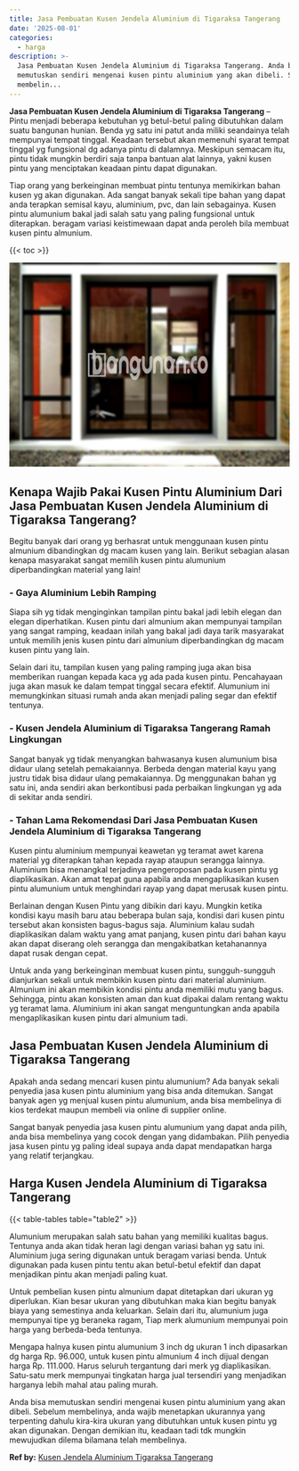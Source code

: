 ```yaml
---
title: Jasa Pembuatan Kusen Jendela Aluminium di Tigaraksa Tangerang
date: '2025-08-01'
categories:
  - harga
description: >-
  Jasa Pembuatan Kusen Jendela Aluminium di Tigaraksa Tangerang. Anda bisa
  memutuskan sendiri mengenai kusen pintu aluminium yang akan dibeli. Sebelum
  membelin...
---
```


**Jasa Pembuatan Kusen Jendela Aluminium di Tigaraksa Tangerang** – Pintu menjadi beberapa kebutuhan yg betul-betul paling dibutuhkan dalam suatu bangunan hunian. Benda yg satu ini patut anda miliki seandainya telah mempunyai tempat tinggal. Keadaan tersebut akan memenuhi syarat tempat tinggal yg fungsional dg adanya pintu di dalamnya. Meskipun semacam itu, pintu tidak mungkin berdiri saja tanpa bantuan alat lainnya, yakni kusen pintu yang menciptakan keadaan pintu dapat digunakan.

Tiap orang yang berkeinginan membuat pintu tentunya memikirkan bahan kusen yg akan digunakan. Ada sangat banyak sekali tipe bahan yang dapat anda terapkan semisal kayu, aluminium, pvc, dan lain sebagainya. Kusen pintu alumunium bakal jadi salah satu yang paling fungsional untuk diterapkan. beragam variasi keistimewaan dapat anda peroleh bila membuat kusen pintu almunium.

{{< toc >}}

![Jasa Pembuatan Kusen Jendela Aluminium di Tigaraksa Tangerang](/images/harga-kusen-jendela-alumunium-32.png)

## Kenapa Wajib Pakai Kusen Pintu Aluminium Dari Jasa Pembuatan Kusen Jendela Aluminium di Tigaraksa Tangerang?

Begitu banyak dari orang yg berhasrat untuk menggunaan kusen pintu almunium dibandingkan dg macam kusen yang lain. Berikut sebagian alasan kenapa masyarakat sangat memilih kusen pintu alumunium diperbandingkan material yang lain!

### \- Gaya Aluminium Lebih Ramping

Siapa sih yg tidak menginginkan tampilan pintu bakal jadi lebih elegan dan elegan diperhatikan. Kusen pintu dari almunium akan mempunyai tampilan yang sangat ramping, keadaan inilah yang bakal jadi daya tarik masyarakat untuk memilih jenis kusen pintu dari almunium diperbandingkan dg macam kusen pintu yang lain.

Selain dari itu, tampilan kusen yang paling ramping juga akan bisa memberikan ruangan kepada kaca yg ada pada kusen pintu. Pencahayaan juga akan masuk ke dalam tempat tinggal secara efektif. Alumunium ini memungkinkan situasi rumah anda akan menjadi paling segar dan efektif tentunya.

### \- Kusen Jendela Aluminium di Tigaraksa Tangerang Ramah Lingkungan

Sangat banyak yg tidak menyangkan bahwasanya kusen alumunium bisa didaur ulang setelah pemakaiannya. Berbeda dengan material kayu yang justru tidak bisa didaur ulang pemakaiannya. Dg menggunakan bahan yg satu ini, anda sendiri akan berkontibusi pada perbaikan lingkungan yg ada di sekitar anda sendiri.

### \- Tahan Lama Rekomendasi Dari Jasa Pembuatan Kusen Jendela Aluminium di Tigaraksa Tangerang

Kusen pintu aluminium mempunyai keawetan yg teramat awet karena material yg diterapkan tahan kepada rayap ataupun serangga lainnya. Aluminium bisa menangkal terjadinya pengeroposan pada kusen pintu yg diaplikasikan. Akan amat tepat guna apabila anda mengaplikasikan kusen pintu alumunium untuk menghindari rayap yang dapat merusak kusen pintu.

Berlainan dengan Kusen Pintu yang dibikin dari kayu. Mungkin ketika kondisi kayu masih baru atau beberapa bulan saja, kondisi dari kusen pintu tersebut akan konsisten bagus-bagus saja. Aluminium kalau sudah diaplikasikan dalam waktu yang amat panjang, kusen pintu dari bahan kayu akan dapat diserang oleh serangga dan mengakibatkan ketahanannya dapat rusak dengan cepat.

Untuk anda yang berkeinginan membuat kusen pintu, sungguh-sungguh dianjurkan sekali untuk membikin kusen pintu dari material aluminium. Almunium ini akan membikin kondisi pintu anda memiliki mutu yang bagus. Sehingga, pintu akan konsisten aman dan kuat dipakai dalam rentang waktu yg teramat lama. Aluminium ini akan sangat menguntungkan anda apabila mengaplikasikan kusen pintu dari almunium tadi.

## Jasa Pembuatan Kusen Jendela Aluminium di Tigaraksa Tangerang

Apakah anda sedang mencari kusen pintu alumunium? Ada banyak sekali penyedia jasa kusen pintu aluminium yang bisa anda ditemukan. Sangat banyak agen yg menjual kusen pintu alumunium, anda bisa membelinya di kios terdekat maupun membeli via online di supplier online.

Sangat banyak penyedia jasa kusen pintu alumunium yang dapat anda pilih, anda bisa membelinya yang cocok dengan yang didambakan. Pilih penyedia jasa kusen pintu yg paling ideal supaya anda dapat mendapatkan harga yang relatif terjangkau.

## Harga Kusen Jendela Aluminium di Tigaraksa Tangerang

{{< table-tables table="table2" >}}

Alumunium merupakan salah satu bahan yang memiliki kualitas bagus. Tentunya anda akan tidak heran lagi dengan variasi bahan yg satu ini. Aluminium juga sering digunakan untuk beragam variasi benda. Untuk digunakan pada kusen pintu tentu akan betul-betul efektif dan dapat menjadikan pintu akan menjadi paling kuat.

Untuk pembelian kusen pintu almunium dapat ditetapkan dari ukuran yg diperlukan. Kian besar ukuran yang dibutuhkan maka kian begitu banyak biaya yang semestinya anda keluarkan. Selain dari itu, alumunium juga mempunyai tipe yg beraneka ragam, Tiap merk alumunium mempunyai poin harga yang berbeda-beda tentunya.

Mengapa halnya kusen pintu alumunium 3 inch dg ukuran 1 inch dipasarkan dg harga Rp. 96.000, untuk kusen pintu almunium 4 inch dijual dengan harga Rp. 111.000. Harus seluruh tergantung dari merk yg diaplikasikan. Satu-satu merk mempunyai tingkatan harga jual tersendiri yang menjadikan harganya lebih mahal atau paling murah.

Anda bisa memutuskan sendiri mengenai kusen pintu aluminium yang akan dibeli. Sebelum membelinya, anda wajib menetapkan ukurannya yang terpenting dahulu kira-kira ukuran yang dibutuhkan untuk kusen pintu yg akan digunakan. Dengan demikian itu, keadaan tadi tdk mungkin mewujudkan dilema bilamana telah membelinya.

**Ref by:** [Kusen Jendela Aluminium Tigaraksa Tangerang](https://id.wikipedia.org/wiki/Kusen)
